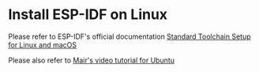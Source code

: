# Install ESP-IDF on Linux
Please refer to ESP-IDF's official documentation [Standard Toolchain Setup for Linux and macOS](https://docs.espressif.com/projects/esp-idf/en/latest/esp32/get-started/linux-macos-setup.html)

Please also refer to [Mair's video tutorial for Ubuntu](https://learnesp32.com/videos/1/2_%5Bubuntu%5D%20installing%20the%20esp-idf)
